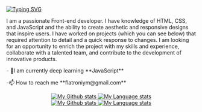 [![Typing SVG](https://readme-typing-svg.demolab.com/?lines=Hi+👋+,+I'm+Alex;Nice+to+meet+you)](https://git.io/typing-svg)

<p>I am a passionate Front-end developer. I have knowledge of HTML, CSS, and JavaScript and the ability to create aesthetic and responsive designs that inspire users. I have worked on projects (which you can see below) that required attention to detail and a quick response to changes. I am looking for an opportunity to enrich the project with my skills and experience, collaborate with a talented team, and contribute to the development of innovative products.</p>
<p>- 🌱I am currently deep learning **JavaScript**</p><p>-📫 How to reach me **flatroniym@gmail.com**</p>
<!-- GRS (Light Mode) -->
<div align="center"> 
  <a href="https://github.com/Fovardell#gh-light-mode-only">
    <img
      src="https://github-readme-stats-steel-omega.vercel.app/api?username=Fovardell&show_icons=true&include_all_commits=true&hide_border=true&number_format=long&rank_icon=percentile&show=reviews,discussions_started,discussions_answered,prs_merged,prs_merged_percentage#gh-light-mode-only"
      alt="My Github stats"
    />
  </a>
  <a href="https://github.com/Fovardell#gh-light-mode-only">
    <img
      src="https://github-readme-stats-steel-omega.vercel.app/api/top-langs/?username=Fovardell&layout=pie&hide_border=true&langs_count=10#gh-light-mode-only"
      alt="My Language stats"
    />
  </a>
</div>

<!-- GRS (Dark Mode) -->
<div align="center"> 
  <a href="https://github.com/Fovardell#gh-dark-mode-only">
    <img
      src="https://github-readme-stats-steel-omega.vercel.app/api?username=Fovardell&show_icons=true&include_all_commits=true&icon_color=2d77dc&title_color=2d77dc&text_color=ffffff&bg_color=0d1117&hide_border=true&number_format=long&rank_icon=percentile&show=reviews,discussions_started,discussions_answered,prs_merged,prs_merged_percentage#gh-dark-mode-only"
      alt="My Github stats"
    />
  </a>
  <a href="https://github.com/Fovardell#gh-dark-mode-only">
    <img
      src="https://github-readme-stats-steel-omega.vercel.app/api/top-langs/?username=Fovardell&layout=pie&icon_color=2d77dc&title_color=2d77dc&text_color=ffffff&bg_color=0d1117&hide_border=true&langs_count=10#gh-dark-mode-only"
      alt="My Language stats"
    />
  </a>
</div>

